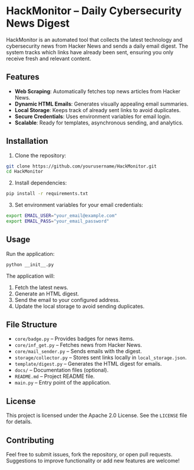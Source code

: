 # HackMonitor – Daily Cybersecurity News Digest

HackMonitor is an automated tool that collects the latest technology and cybersecurity news from Hacker News and sends a daily email digest. The system tracks which links have already been sent, ensuring you only receive fresh and relevant content.

## Features

- **Web Scraping**: Automatically fetches top news articles from Hacker News.
- **Dynamic HTML Emails**: Generates visually appealing email summaries.
- **Local Storage**: Keeps track of already sent links to avoid duplicates.
- **Secure Credentials**: Uses environment variables for email login.
- **Scalable**: Ready for templates, asynchronous sending, and analytics.

## Installation

1. Clone the repository:

```bash
git clone https://github.com/yourusername/HackMonitor.git
cd HackMonitor
```

2. Install dependencies:

```bash
pip install -r requirements.txt
```

3. Set environment variables for your email credentials:

```bash
export EMAIL_USER="your_email@example.com"
export EMAIL_PASS="your_email_password"
```

## Usage

Run the application:

```bash
python __init__.py
```

The application will:

1. Fetch the latest news.
2. Generate an HTML digest.
3. Send the email to your configured address.
4. Update the local storage to avoid sending duplicates.
   
## File Structure

* `core/badge.py` – Provides badges for news items.
* `core/inf_get.py` – Fetches news from Hacker News.
* `core/mail_sender.py` – Sends emails with the digest.
* `storage/collector.py` – Stores sent links locally in `local_storage.json`.
* `template/digest.py` – Generates the HTML digest for emails.
* `docs/` – Documentation files (optional).
* `README.md` – Project README file.
* `main.py` – Entry point of the application.


## License

This project is licensed under the Apache 2.0 License. See the `LICENSE` file for details.

## Contributing

Feel free to submit issues, fork the repository, or open pull requests. Suggestions to improve functionality or add new features are welcome!
